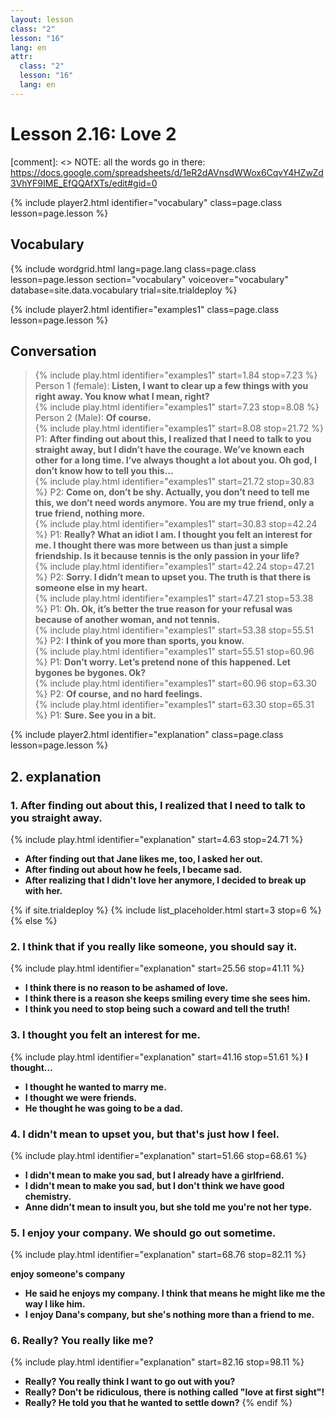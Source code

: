 ```yaml
---
layout: lesson
class: "2"
lesson: "16"
lang: en
attr:
  class: "2"
  lesson: "16"
  lang: en
---
```



# Lesson 2.16: Love 2

[comment]: <> NOTE: all the words go in there: https://docs.google.com/spreadsheets/d/1eR2dAVnsdWWox6CqvY4HZwZd3VhYF9IME_EfQQAfXTs/edit#gid=0

{% include player2.html identifier="vocabulary" class=page.class lesson=page.lesson %}
## Vocabulary


{% include wordgrid.html lang=page.lang
		class=page.class 
		lesson=page.lesson 
		section="vocabulary"
		voiceover="vocabulary"
		database=site.data.vocabulary 
		trial=site.trialdeploy %}
	


{% include player2.html identifier="examples1" class=page.class lesson=page.lesson %}

## Conversation

> {% include play.html identifier="examples1" start=1.84 stop=7.23 %} Person 1 (female): __Listen, I want to clear up a few things with you right away. You know what I mean, right?__     
> {% include play.html identifier="examples1" start=7.23 stop=8.08 %} Person 2 (Male): __Of course.__     
> {% include play.html identifier="examples1" start=8.08 stop=21.72 %} P1: __After finding out about this, I realized that I need to talk to you straight away, but I didn’t have the courage. We’ve known each other for a long time. I’ve always thought a lot about you. Oh god, I don’t know how to tell you this...__  
> {% include play.html identifier="examples1" start=21.72 stop=30.83 %} P2: __Come on, don’t be shy. Actually, you don’t need to tell me this, we don’t need words anymore. You are my true friend, only a true friend, nothing more.__  
> {% include play.html identifier="examples1" start=30.83 stop=42.24 %} P1: __Really? What an idiot I am. I thought you felt an interest for me. I thought there was more between us than just a simple friendship. Is it because tennis is the only passion in your life?__  
> {% include play.html identifier="examples1" start=42.24 stop=47.21 %} P2: __Sorry. I didn’t mean to upset you. The truth is that there is someone else in my heart.__  
> {% include play.html identifier="examples1" start=47.21 stop=53.38 %} P1: __Oh. Ok, it’s better the true reason for your refusal was because of another woman, and not tennis.__    
> {% include play.html identifier="examples1" start=53.38 stop=55.51 %} P2: __I think of you more than sports, you know.__  
> {% include play.html identifier="examples1" start=55.51 stop=60.96 %} P1: __Don’t worry. Let’s pretend none of this happened. Let bygones be bygones. Ok?__    
> {% include play.html identifier="examples1" start=60.96 stop=63.30 %} P2: __Of course, and no hard feelings.__   
> {% include play.html identifier="examples1" start=63.30 stop=65.31 %} P1: __Sure. See you in a bit.__    


{% include player2.html identifier="explanation" class=page.class lesson=page.lesson %}

## 2. explanation
### 1. After finding out about this, I realized that I need to talk to you straight away.
{% include play.html identifier="explanation" start=4.63 stop=24.71 %}
- __After finding out that Jane likes me, too, I asked her out.__
- __After finding out about how he feels, I became sad.__
- __After realizing that I didn't love her anymore, I decided to break up with her.__

{% if site.trialdeploy %}
  {% include list_placeholder.html start=3 stop=6 %}
  {% else %}


### 2. I think that if you really like someone, you should say it.
{% include play.html identifier="explanation" start=25.56 stop=41.11 %}

- __I think there is no reason to be ashamed of love.__
- __I think there is a reason she keeps smiling every time she sees him.__
- __I think you need to stop being such a coward and tell the truth!__

### 3.  I thought you felt an interest for me.
{% include play.html identifier="explanation" start=41.16 stop=51.61 %}
__I thought...__

- __I thought he wanted to marry me.__
- __I thought we were friends.__
- __He thought he was going to be a dad.__

### 4. I didn't mean to upset you, but that's just how I feel.
{% include play.html identifier="explanation" start=51.66 stop=68.61 %}

- __I didn't mean to make you sad, but I already have a girlfriend.__
- __I didn't mean to make you sad, but I don't think we have good chemistry.__
- __Anne didn't mean to insult you, but she told me you're not her type.__

### 5. I enjoy your company. We should go out sometime.
{% include play.html identifier="explanation" start=68.76 stop=82.11 %}

__enjoy someone's company__
- __He said he enjoys my company. I think that means he might like me the way I like him.__
- __I enjoy Dana's company, but she's nothing more than a friend to me.__


### 6. Really? You really like me?
{% include play.html identifier="explanation" start=82.16 stop=98.11 %}

- __Really? You really think I want to go out with you?__
- __Really? Don't be ridiculous, there is nothing called "love at first sight"!__
- __Really? He told you that he wanted to settle down?__
  {% endif %}
